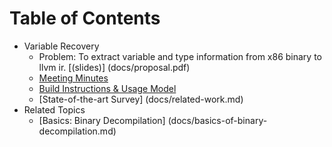 # Table of Contents

* Variable Recovery
  - Problem: To extract variable and type information from x86 binary to llvm ir. [(slides)] (docs/proposal.pdf)
  - [Meeting Minutes](docs/meeting-minutes.md)
  - [Build Instructions & Usage Model](docs/build.md)
  - [State-of-the-art Survey] (docs/related-work.md)
* Related Topics
  - [Basics: Binary Decompilation] (docs/basics-of-binary-decompilation.md)  


